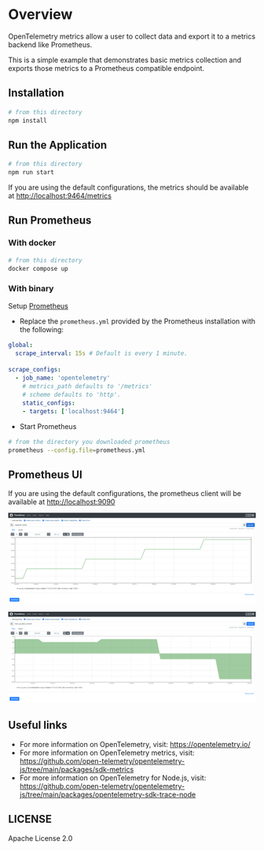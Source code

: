 # Overview

OpenTelemetry metrics allow a user to collect data and export it to a metrics backend like Prometheus.

This is a simple example that demonstrates basic metrics collection and exports those metrics to a Prometheus compatible endpoint.

## Installation

```sh
# from this directory
npm install
```

## Run the Application

```sh
# from this directory
npm run start
```

If you are using the default configurations, the metrics should be available at <http://localhost:9464/metrics>

## Run Prometheus

### With docker

```sh
# from this directory
docker compose up
```

### With binary

Setup [Prometheus](https://prometheus.io/docs/prometheus/latest/getting_started/)

- Replace the `prometheus.yml` provided by the Prometheus installation with the following:

```yaml
global:
  scrape_interval: 15s # Default is every 1 minute.

scrape_configs:
  - job_name: 'opentelemetry'
    # metrics_path defaults to '/metrics'
    # scheme defaults to 'http'.
    static_configs:
    - targets: ['localhost:9464']
```

- Start Prometheus

```sh
# from the directory you downloaded prometheus
prometheus --config.file=prometheus.yml
```

## Prometheus UI

If you are using the default configurations, the prometheus client will be available at <http://localhost:9090>

<p align="center"><img src="images/prom-counter.png?raw=true"/></p>
<p align="center"><img src="images/prom-updowncounter.png?raw=true"/></p>

## Useful links

- For more information on OpenTelemetry, visit: <https://opentelemetry.io/>
- For more information on OpenTelemetry metrics, visit: <https://github.com/open-telemetry/opentelemetry-js/tree/main/packages/sdk-metrics>
- For more information on OpenTelemetry for Node.js, visit: <https://github.com/open-telemetry/opentelemetry-js/tree/main/packages/opentelemetry-sdk-trace-node>

## LICENSE

Apache License 2.0
